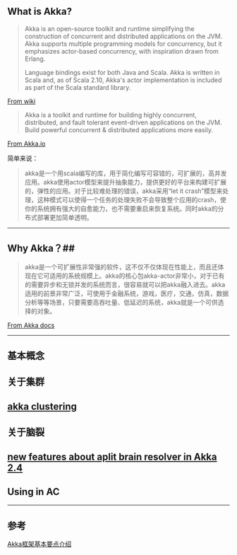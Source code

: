 
## What is Akka? ##

> Akka is an open-source toolkit and runtime simplifying the
> construction of concurrent and distributed applications on the JVM.
> Akka supports multiple programming models for concurrency, but it
> emphasizes actor-based concurrency, with inspiration drawn from
> Erlang.
> 
> Language bindings exist for both Java and Scala. Akka is written in
> Scala and, as of Scala 2.10, Akka's actor implementation is included
> as part of the Scala standard library.

[From wiki](https://en.wikipedia.org/wiki/Akka_(toolkit))

> Akka is a toolkit and runtime for building highly concurrent, distributed, and fault tolerant event-driven applications on the JVM.
Build powerful concurrent & distributed applications more easily.

[From Akka.io](http://akka.io/)

简单来说：
> akka是一个用scala编写的库，用于简化编写可容错的，可扩展的，高并发应用。akka使用actor模型来提升抽象能力，提供更好的平台来构建可扩展的，弹性的应用。对于比较难处理的错误，akka采用“let it crash”模型来处理，这种模式可以使得一个任务的处理失败不会导致整个应用的crash，使你的系统拥有强大的自愈能力，也不需要重启来恢复系统。同时akka的分布式部署更加简单透明。

----------
## Why Akka？##

> akka是一个可扩展性非常强的软件，这不仅不仅体现在性能上，而且还体现在它可适用的系统规模上。akka的核心包akka-actor非常小，对于已有的需要异步和无锁并发的系统而言，很容易就可以把akka融入进去。akka适用的前景非常广泛，可使用于金融系统，游戏，医疗，交通，仿真，数据分析等等场景，只要需要高吞吐量、低延迟的系统，akka就是一个可供选择的对象。

[From Akka docs](http://doc.akka.io/docs/akka/snapshot/intro/why-akka.html)

---
## 基本概念 ##


## 关于集群 ##

[akka clustering](https://tersesystems.com/2014/06/25/akka-clustering/)
---
## 关于脑裂 ##
[new features about aplit brain resolver in Akka 2.4](http://www.slideshare.net/Typesafe_Inc/akka-24-plus-commercial-features-in-typesafe-reactive-platform)
---
## Using in AC ##

----------
## 参考 ##
[Akka框架基本要点介绍](http://shiyanjun.cn/archives/1168.html)

